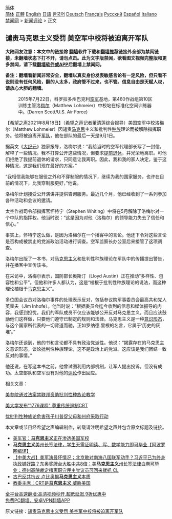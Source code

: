  <!-- 面包屑导航 --> <div class="breadcrumb"><!-- GTranslate: https://gtranslate.io/ -->  <div class="switcher notranslate">  <div class="selected">  <a href="#" onclick="return false;"> 简体</a>  </div>  <div class="option">  <a href="https://www.bannedbook.org" onclick="doGTranslate('zh-CN|zh-CN');jQuery('div.switcher div.selected a').html(jQuery(this).html());return false;" title="简体中文" class="nturl selected"> 简体</a>  <a href="https://www.bannedbook.org/zh-tw/" onclick="doGTranslate('zh-CN|zh-TW');jQuery('div.switcher div.selected a').html(jQuery(this).html());return false;" title="繁體中文" class="nturl"> 正體</a>  <a href="https://www.bannedbook.org/en/" onclick="doGTranslate('zh-CN|en');jQuery('div.switcher div.selected a').html(jQuery(this).html());return false;" title="English" class="nturl"> English</a>  <a href="https://www.bannedbook.org/ja/" onclick="doGTranslate('zh-CN|ja');jQuery('div.switcher div.selected a').html(jQuery(this).html());return false;" title="日本語" class="nturl"> 日語</a>  <a href="https://www.bannedbook.org/ko/" onclick="doGTranslate('zh-CN|ko');jQuery('div.switcher div.selected a').html(jQuery(this).html());return false;" title="한국어" class="nturl"> 한국어</a>  <a href="https://www.bannedbook.org/de/" onclick="doGTranslate('zh-CN|de');jQuery('div.switcher div.selected a').html(jQuery(this).html());return false;" title="Deutsch" class="nturl"> Deutsch</a>  <a href="https://www.bannedbook.org/fr/" onclick="doGTranslate('zh-CN|fr');jQuery('div.switcher div.selected a').html(jQuery(this).html());return false;" title="Français" class="nturl"> Français</a>  <a href="https://www.bannedbook.org/ru/" onclick="doGTranslate('zh-CN|ru');jQuery('div.switcher div.selected a').html(jQuery(this).html());return false;" title="Русский" class="nturl"> Русский</a>  <a href="https://www.bannedbook.org/es/" onclick="doGTranslate('zh-CN|es');jQuery('div.switcher div.selected a').html(jQuery(this).html());return false;" title="Español" class="nturl"> Español</a>  <a href="https://www.bannedbook.org/it/" onclick="doGTranslate('zh-CN|it');jQuery('div.switcher div.selected a').html(jQuery(this).html());return false;" title="Italiano" class="nturl"> Italiano</a>  </div>  </div>      <div class='breadcrumb-sub'><!-- Breadcrumb NavXT 6.3.0 --> <a href="https://www.bannedbook.org/" class="home">禁闻网</a> &gt; <a href="https://www.bannedbook.org/bnews/comments/" class="category">新闻评论</a> &gt; 正文</div></div><h2>谴责马克思主义受罚 美空军中校将被迫离开军队</h2> <p class="notice"><b>大陆网友注意：本文中的链接除 <a href="https://github.com/bannedbook/fanqiang" >翻墙</a>软件下载和<a href="https://github.com/killgcd/justmysocks/blob/master/README.md">翻墙推荐</a>链接外全部为禁网链接，未翻墙状态下打不开，请勿点击。此为文字版禁闻，欲看图文视频完整版和更多禁闻，请下载<a href="https://github.com/bannedbook/fanqiang">翻墙软件或APP</a>后翻墙上禁闻网。</p><p>备注：翻墙看新闻非常安全，翻墙以真实身份发表敏感言论有一定风险，但只看不说则没有任何风险，翻的人太多，政府管不过来，也不管。信息自由是天赋人权，请放心大胆的翻墙。</b></p>  <div class="entry"> <figure> <p><figcaption>2015年7月22日，科罗拉多州巴克利<a href="https://www.bannedbook.org/bnews/tag/%e7%a9%ba%e5%86%9b/" class="st_tag internal_tag" rel="tag" title="标签 空军 下的日志">空军</a>基地，第460作战组第10区训练主管洛<a href="https://www.bannedbook.org/bnews/tag/%E6%A2%85%E5%B0%94/" class="st_tag internal_tag" rel="tag" title="标签 梅尔 下的日志">梅尔</a>（Matthew Lohmeier）中校站在标准化空间训练器中。(Darren Scott/U.S. Air Force)</figcaption></figure> <p>【<span class='wp_keywordlink_affiliate'><a href="https://www.soundofhope.org" title="希望之声" target="_blank">希望之声</a></span>2021年8月18日】（<a href="https://www.bannedbook.org/bnews/tag/%e5%b8%8c%e6%9c%9b%e4%b9%8b%e5%a3%b0/" class="st_tag internal_tag" rel="tag" title="标签 希望之声 下的日志">希望之声</a>记者董清莲综合报导）美国空军中校洛梅尔（Matthew Lohmeier）因谴责<span class='wp_keywordlink'><a href="https://www.bannedbook.org/forum2/topic105.html" title="《马克思的成魔之路》" target="_blank">马克思</a></span>主义和批判性<a href="https://www.bannedbook.org/bnews/tag/%E7%A7%8D%E6%97%8F/" class="st_tag internal_tag" rel="tag" title="标签 种族 下的日志">种族</a>理论而被解除指挥职务。他将被迫离开<a href="https://www.bannedbook.org/bnews/tag/%E5%86%9B%E9%98%9F/" class="st_tag internal_tag" rel="tag" title="标签 军队 下的日志">军队</a>，他在部队的最后一天是9月1日。</p> <p>据英文《<span class='wp_keywordlink_affiliate'><a href="http://www.epochtimes.com/" title="大纪元" target="_blank">大纪元</a></span>》独家报导，洛梅尔说：“我给当时的空军代理部长写了一封信，解释了一些情况。我不打算公开这些情况，但要求<a href="https://www.bannedbook.org/bnews/tag/%E6%8F%90%E5%89%8D%E9%80%80%E4%BC%91/" class="st_tag internal_tag" rel="tag" title="标签 提前退休 下的日志">提前退休</a>，并光荣地离职。可他们拒绝了我提前退休的请求，只同意让我离职。因此，我和我的家人决定，鉴于这种情况，这是我们现在最好的方案。”</p> <p>“我相信我能够在服役之外和不穿制服的情况下，继续为我的国家服务，也许在目前的情况下，比我穿制服更好，”他说。</p> <p>洛梅尔计划接受公开演讲并提供咨询服务。最近几个月，他已经收到了一系列参加各种活动和会议的邀请。</p>  <p>太空作战司令部指挥官怀特宁（Stephen Whiting）中将在5月解除了洛梅尔对一个中队的指挥权。他当时说：“这是因为对他（洛梅尔）的领导能力失去了信任和信心。”</p> <p>事实上，怀特宁这么做，是因为洛梅尔在一个播客中的言论。他还下令对这些言论是否构成被禁止的党派政治活动进行调查。空军监察长办公室后来接管了这项调查。</p> <p>洛梅尔出版了一本书，对<a href="https://www.bannedbook.org/bnews/tag/%e9%a9%ac%e5%85%8b%e6%80%9d%e4%b8%bb%e4%b9%89/" class="st_tag internal_tag" rel="tag" title="标签 马克思主义 下的日志">马克思主义</a>和批判性种族理论在军队中的传播提出警告，并在播客中宣传该书。</p> <p>在采访中，洛梅尔表示，国防部长奥斯汀（Lloyd Austin）正在推动“多样性、包容性和公平”。但他和许多人都认为，这是“植根于批判性种族理论的说法，而这种理论植根于<a href="https://www.bannedbook.org/bnews/tag/%e9%a9%ac%e5%85%8b%e6%80%9d/" class="st_tag internal_tag" rel="tag" title="标签 马克思 下的日志">马克思</a>主义”。</p>  <p>多位国会议员对洛梅尔事件的处理表示反对，包括参议院军事委员会最高共和党人英霍夫（Jim Inhofe）。他当时说：“根据委员会迄今收到的信息和媒体报导的内容，我感到担忧。我们的军队成员不仅应该能够公开反对马克思主义，而且应该鼓励他们这样做，只要他们遵守已制定的规则和法律。马克思主义是一种<a href="https://www.bannedbook.org/bnews/tag/%E6%84%8F%E8%AF%86%E5%BD%A2%E6%80%81/" class="st_tag internal_tag" rel="tag" title="标签 意识形态 下的日志">意识形态</a>，与这个国家所代表的一切背道而驰，正如罗纳德.里根的名言，它属于‘历史的灰堆’。”</p> <p>洛梅尔还谈到，他的书和言论都不具有政治党派性。他说：“揭露存在的马克思主义意识形态，谈论批判性种族理论，这不是政治上的党派。这应该是我们团结一致反对的事情。”</p> <p>他还说，在写这本书之前，他曾试图利用内部机制，让军人提出投诉，但没有成功。太空部队和空军没有对他的<span class='wp_keywordlink_affiliate'><a href="https://www.bannedbook.org/bnews/comments/" title="新闻评论" target="_blank">评论</a></span>作出回应。</p> <p>相关文章：</p>  <p><a data-ctorig="https://www.soundofhope.org/post/534518" data-cturl="https://www.google.com/url?client=internal-element-cse&amp;cx=007749283119516952101:0iwnfnkwnek&amp;q=https://www.soundofhope.org/post/534518&amp;sa=U&amp;ved=2ahUKEwi559qwt7vyAhWDMd8KHTqeCCsQFjADegQIARAC&amp;usg=AOvVaw3xHJCVZAprNR-sg-bo3eWq" href="https://www.soundofhope.org/post/534518" target="_blank">美参院通过法案禁联邦资助批判性种族论教学</a></p> <p><a data-ctorig="https://www.soundofhope.org/post/536393" data-cturl="https://www.google.com/url?client=internal-element-cse&amp;cx=007749283119516952101:0iwnfnkwnek&amp;q=https://www.soundofhope.org/post/536393&amp;sa=U&amp;ved=2ahUKEwi559qwt7vyAhWDMd8KHTqeCCsQFjAEegQIAhAC&amp;usg=AOvVaw3tOceEXR9qg9H9sfnUoqs1" href="https://www.soundofhope.org/post/536393" target="_blank">美大学发布&quot;1776课程&quot; 尊重传统遏制CRT</a></p> <p><a data-ctorig="https://www.soundofhope.org/post/517184" data-cturl="https://www.google.com/url?client=internal-element-cse&amp;cx=007749283119516952101:0iwnfnkwnek&amp;q=https://www.soundofhope.org/post/517184&amp;sa=U&amp;ved=2ahUKEwi559qwt7vyAhWDMd8KHTqeCCsQFjABegQIBhAC&amp;usg=AOvVaw10IVgBGNdF_7-M8MqZGQiN" href="https://www.soundofhope.org/post/517184" target="_blank">忧批判性种族论危害孩子川普促父母和州府采取行动</a></p> <p>本文章或节目经希望之声编辑制作，转载请注明希望之声并包含原文标题及链接。 </p>  <ul class='op-related-articles' title='相关阅读'> <li><a href='https://www.bannedbook.org/bnews/comments/20210816/1607036.html' target='_blank'>美军官：<b>马克思主义</b>正在渗透美国军校</a></li> <li><a href='https://www.bannedbook.org/bnews/cnnews/20210812/1604698.html' target='_blank'><b>马克思主义</b>美州长签法律，学生无需证明读、写、数学能力即可毕业【阿波罗网编译】</a></li> <li><a href='https://www.bannedbook.org/bnews/bannedvideo/20210812/1604652.html' target='_blank'>【中美大战】美军演最坏情况；北京敢对南海八国联军动手？习近平已为终身执政铺好路？东奥奖牌台大胜中共8倍；美<b>马克思主义</b>州长签法律白卷可毕业；德州高院裁定擅离职守民主党议员可回来就抓 CL</a></li> <li><a href='https://www.bannedbook.org/bnews/worldnews/20210715/1587312.html' target='_blank'>古巴反共抗议 卢比奥揭<b>马克思主义</b>本质</a></li> <li><a href='https://www.bannedbook.org/bnews/cnnews/20210710/1584364.html' target='_blank'>教委主席：CRT是<b>马克思主义</b> 威胁美国</a></li> </ul> <p class="texttj"> <a href="https://github.com/bannedbook/fanqiang/wiki/V2ray%E6%9C%BA%E5%9C%BA" target="_blank">全平台高速翻墙:高清视频秒开,超低延迟,9折优惠中</a><br/> <a href="https://github.com/bannedbook/fanqiang/wiki/%E7%A6%81%E9%97%BB%E7%BD%91%E5%AE%89%E5%8D%93%E7%BF%BB%E5%A2%99%E6%96%B0%E9%97%BBAPP" target="_blank">免费PC翻墙、安卓VPN翻墙APP</a></p><p>原文链接：<a class="src_link"  href="https://www.soundofhope.org/post/536645" target="_blank">谴责马克思主义受罚 美空军中校将被迫离开军队</a></p><a name='sharetosocial'></a>  <div style="margin-bottom:5px;padding-bottom:5px;clear:both"> <div id="archive-pix-1" class="banner-ads"> <!-- AuctionX Display platform tag START --> <div id="26318x728x90x621x_ADSLOT2" clicktrack="%%CLICK_URL_ESC%%"></div> <!-- AuctionX Display platform tag END --> </div> <div id="archive-pix-2" class="banner-ads"> <!-- AuctionX Display platform tag START --> <div id="26315x300x250x621x_ADSLOT2" clicktrack="%%CLICK_URL_ESC%%"></div> <!-- AuctionX Display platform tag END --> </div> </div>  <div id="archive-pix-1" class="banner-ads"> <!-- AuctionX Display platform tag START --> <div id="26318x728x90x621x_ADSLOT3" clicktrack="%%CLICK_URL_ESC%%"></div> <!-- AuctionX Display platform tag END --> </div> </div><!--END ENTRY--> 